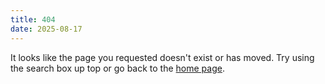 ```yaml
---
title: 404
date: 2025-08-17
---
```


It looks like the page you requested doesn't exist
or has moved.  Try using the search box up top
or go back to the [home page](/).
